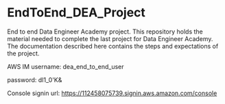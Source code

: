 # EndToEnd_DEA_Project
End to end Data Engineer Academy project.
This repository holds the material needed to complete the last project for Data Engineer Academy. The documentation described here contains the steps and expectations of the project. 

AWS IM
username: dea_end_to_end_user

password: dI1_0'K&

Console signin url: https://112458075739.signin.aws.amazon.com/console
